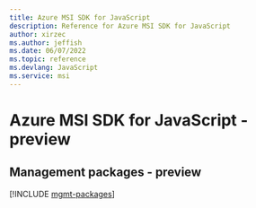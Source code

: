 ```yaml
---
title: Azure MSI SDK for JavaScript
description: Reference for Azure MSI SDK for JavaScript
author: xirzec
ms.author: jeffish
ms.date: 06/07/2022
ms.topic: reference
ms.devlang: JavaScript
ms.service: msi
---
```

# Azure MSI SDK for JavaScript - preview
## Management packages - preview
[!INCLUDE [mgmt-packages](msi-mgmt-index.md)]
